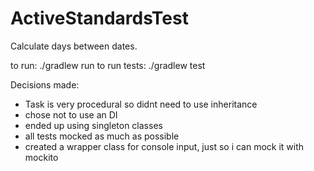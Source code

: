 # ActiveStandardsTest
Calculate days between dates.

to run: ./gradlew run
to run tests: ./gradlew test

Decisions made:
- Task is very procedural so didnt need to use inheritance
- chose not to use an DI
- ended up using singleton classes
- all tests mocked as much as possible
- created a wrapper class for console input, just so i can mock it with mockito

